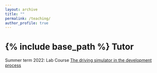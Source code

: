 ```yaml
---
layout: archive
title: ""
permalink: /teaching/
author_profile: true
---
```


{% include base_path %}
Tutor
======
Summer term 2022: Lab Course [The driving simulator in the development process](https://www.mos.ed.tum.de/en/ftm/teaching/courses/the-driving-simulator-in-the-development-process/)
